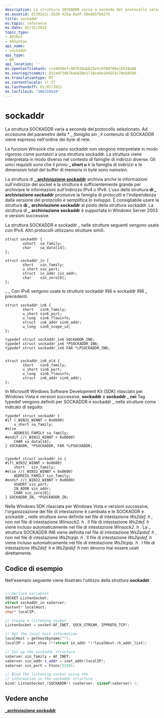 ```yaml
---
description: La struttura SOCKADDR varia a seconda del protocollo selezionato.
ms.assetid: d1392e1c-2b20-425a-8adf-38e665fb6275
title: sockaddr
ms.topic: reference
ms.date: 05/31/2018
topic_type:
- APIRef
- kbSyntax
api_name:
- sockaddr
api_type:
- NA
api_location: ''
ms.openlocfilehash: ccd4b98efc987630ab625e5c9788f0be16018e88
ms.sourcegitcommit: 831e8f3db78ab820e1710cede244553c70e50500
ms.translationtype: MT
ms.contentlocale: it-IT
ms.lasthandoff: 01/07/2021
ms.locfileid: "106310428"
---
```

# <a name="sockaddr"></a>sockaddr

La struttura SOCKADDR varia a seconda del protocollo selezionato. Ad eccezione del parametro della *\* \_ famiglia sin* , il contenuto di SOCKADDR viene espresso nell'ordine dei byte di rete.

Le funzioni Winsock che usano sockaddr non vengono interpretate in modo rigoroso come puntatori a una struttura sockaddr. La struttura viene interpretata in modo diverso nel contesto di famiglie di indirizzi diverse. Gli unici requisiti sono che il primo **\_ short u** è la famiglia di indirizzi e le dimensioni totali del buffer di memoria in byte sono *namelen*.

La struttura di [**\_ archiviazione sockaddr**](/previous-versions/windows/desktop/legacy/ms740504(v=vs.85)) archivia anche le informazioni sull'indirizzo del socket e la struttura è sufficientemente grande per archiviare le informazioni sull'indirizzo IPv4 o IPv6. L'uso della struttura **di \_ archiviazione sockaddr** promuove la famiglia di protocolli e l'indipendenza dalla versione del protocollo e semplifica lo sviluppo. È consigliabile usare la struttura **di \_ archiviazione sockaddr** al posto della struttura sockaddr. La struttura di **\_ archiviazione sockaddr** è supportata in Windows Server 2003 e versioni successive.

La struttura SOCKADDR e sockaddr \_ nelle strutture seguenti vengono usate con IPv4. Altri protocolli utilizzano strutture simili.

``` syntax
struct sockaddr {
        ushort  sa_family;
        char    sa_data[14];
};

struct sockaddr_in {
        short   sin_family;
        u_short sin_port;
        struct  in_addr sin_addr;
        char    sin_zero[8];
};
```

\_ \_ Con IPv6 vengono usate le strutture sockaddr IN6 e sockaddr IN6 \_ precedenti.

``` syntax
struct sockaddr_in6 {
        short   sin6_family;
        u_short sin6_port;
        u_long  sin6_flowinfo;
        struct  in6_addr sin6_addr;
        u_long  sin6_scope_id;
};

typedef struct sockaddr_in6 SOCKADDR_IN6;
typedef struct sockaddr_in6 *PSOCKADDR_IN6;
typedef struct sockaddr_in6 FAR *LPSOCKADDR_IN6;


struct sockaddr_in6_old {
        short   sin6_family;        
        u_short sin6_port;          
        u_long  sin6_flowinfo;      
        struct  in6_addr sin6_addr;  
};
```

In Microsoft Windows Software Development Kit (SDK) rilasciato per Windows Vista e versioni successive, **sockaddr** e **sockaddr \_ nei** Tag typedef vengono definiti per SOCKADDR e sockaddr \_ nelle strutture come indicato di seguito:

``` syntax
typedef struct sockaddr {
#if (_WIN32_WINNT < 0x0600)
    u_short sa_family;
#else 
    ADDRESS_FAMILY sa_family;
#endif //(_WIN32_WINNT < 0x0600)
    CHAR sa_data[14];
} SOCKADDR, *PSOCKADDR, FAR *LPSOCKADDR;


typedef struct sockaddr_in {
#if(_WIN32_WINNT < 0x0600)
    short   sin_family;    
#else //(_WIN32_WINNT < 0x0600)
    ADDRESS_FAMILY sin_family;
#endif //(_WIN32_WINNT < 0x0600)
    USHORT sin_port;
    IN_ADDR sin_addr;
    CHAR sin_zero[8];
} SOCKADDR_IN, *PSOCKADDR_IN;
```

Nella Windows SDK rilasciata per Windows Vista e versioni successive, l'organizzazione dei file di intestazione è cambiata e le SOCKADDR e sockaddr \_ nelle strutture sono definite nel file di intestazione *Ws2def. h* , non nel file di intestazione *Winsock2. h* . Il file di intestazione *Ws2def. h* viene incluso automaticamente nel file di intestazione *Winsock2. h* . La \_ struttura SOCKADDR IN6 viene definita nel file di intestazione *Ws2ipdef. h* , non nel file di intestazione *Ws2tcpip. h* . Il file di intestazione *Ws2ipdef. h* viene incluso automaticamente nel file di intestazione *Ws2tcpip. h* . I file di intestazione *Ws2def. h* e *Ws2ipdef. h* non devono mai essere usati direttamente.

## <a name="example-code"></a>Codice di esempio

Nell'esempio seguente viene illustrato l'utilizzo della struttura **sockaddr** .


```C++

// Declare variables
SOCKET ListenSocket;
struct sockaddr_in saServer;
hostent* localHost;
char* localIP;

// Create a listening socket
ListenSocket = socket(AF_INET, SOCK_STREAM, IPPROTO_TCP);

// Get the local host information
localHost = gethostbyname("");
localIP = inet_ntoa (*(struct in_addr *)*localHost->h_addr_list);

// Set up the sockaddr structure
saServer.sin_family = AF_INET;
saServer.sin_addr.s_addr = inet_addr(localIP);
saServer.sin_port = htons(5150);

// Bind the listening socket using the
// information in the sockaddr structure
bind( ListenSocket,(SOCKADDR*) &saServer, sizeof(saServer) );


```



## <a name="see-also"></a>Vedere anche

[**\_archiviazione sockaddr**](/previous-versions/windows/desktop/legacy/ms740504(v=vs.85))


 

 
